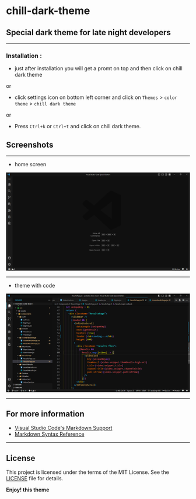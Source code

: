 # chill-dark-theme

## Special dark theme for late night developers

---

### Installation :

- just after installation you will get a promt on top and then click on chill dark theme

or

- click settings icon on bottom left corner and click on `Themes` > `color theme` > `chill dark theme`

or

- Press `Ctrl+k` or `Ctrl+t` and click on chill dark theme.

## Screenshots

---

- home screen

![home screen](./screenshots/home.png "theme with code")

---

- theme with code

![theme with code](./screenshots/withcode.png "theme with code")

---

## For more information

- [Visual Studio Code's Markdown Support](http://code.visualstudio.com/docs/languages/markdown)
- [Markdown Syntax Reference](https://help.github.com/articles/markdown-basics/)

---

## License

This project is licensed under the terms of the MIT License. See the [LICENSE](./LICENSE) file for details.

**Enjoy! this theme**

